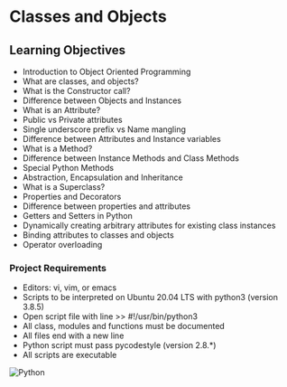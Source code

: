 # Classes and Objects

## Learning Objectives
* Introduction to Object Oriented Programming
* What are classes, and objects?
* What is the Constructor call?
* Difference between Objects and Instances
* What is an Attribute?
* Public vs Private attributes
* Single underscore prefix vs Name mangling
* Difference between Attributes and Instance variables
* What is a Method?
* Difference between Instance Methods and Class Methods
* Special Python Methods
* Abstraction, Encapsulation and Inheritance
* What is a Superclass?
* Properties and Decorators
* Difference between properties and attributes
* Getters and Setters in Python
* Dynamically creating arbitrary attributes for existing class instances
* Binding attributes to classes and objects
* Operator overloading

### Project Requirements
* Editors: vi, vim, or emacs
* Scripts to be interpreted on Ubuntu 20.04 LTS with python3 (version 3.8.5)
* Open script file with line >> #!/usr/bin/python3
* All class, modules and functions must be documented
* All files end with a new line
* Python script must pass pycodestyle (version 2.8.*)
* All scripts are executable

![Python](https://img.shields.io/badge/python-3670A0?style=for-the-badge&logo=python&logoColor=ffdd54)
